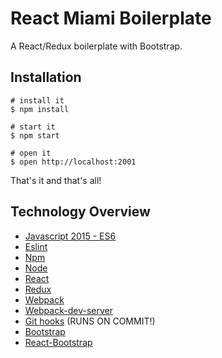 # React Miami Boilerplate

A React/Redux boilerplate with Bootstrap.

## Installation

```
# install it
$ npm install

# start it
$ npm start

# open it
$ open http://localhost:2001

```

That's it and that's all!

## Technology Overview
  * [Javascript 2015 - ES6](http://www.ecma-international.org/ecma-262/6.0/index.html)
  * [Eslint](http://eslint.org)
  * [Npm](https://npmjs.org/)
  * [Node](http://nodejs.org/)
  * [React](https://facebook.github.io/react)
  * [Redux](https://github.com/reactjs/redux)
  * [Webpack](https://webpack.github.io)
  * [Webpack-dev-server](https://webpack.github.io/docs/webpack-dev-server.html)
  * [Git hooks](http://git-scm.com/book/en/Customizing-Git-Git-Hooks) (RUNS ON COMMIT!)
  * [Bootstrap](http://getbootstrap.com)
  * [React-Bootstrap](http://react-bootstrap.github.io)
